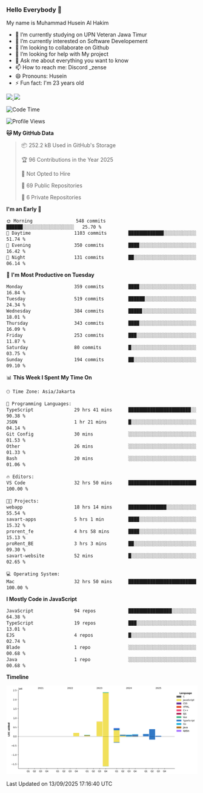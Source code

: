 ### Hello Everybody 👋

My name is Muhammad Husein Al Hakim

- 🔭 I’m currently studying on UPN Veteran Jawa Timur
- 🌱 I’m currently interested on Software Developement
- 👯 I’m looking to collaborate on Github
- 🤔 I’m looking for help with My project
- 💬 Ask me about everything you want to know
- 📫 How to reach me: Discord _zense
- 😄 Pronouns: Husein
- ⚡ Fun fact: I'm 23 years old

<p align="left">
<a href="https://github.com/huseinhq">
  <img height="180em" src="https://github-readme-stats-eight-theta.vercel.app/api?username=huseinhq&show_icons=true&theme=algolia&include_all_commits=true&count_private=true"/>
  <img height="180em" src="https://github-readme-stats-eight-theta.vercel.app/api/top-langs/?username=huseinhq&layout=compact&langs_count=8&theme=algolia"/>
</a>
</p>

<!--START_SECTION:waka-->
![Code Time](http://img.shields.io/badge/Code%20Time-2%2C657%20hrs%2033%20mins-blue)

![Profile Views](http://img.shields.io/badge/Profile%20Views-0-blue)

**🐱 My GitHub Data** 

> 📦 252.2 kB Used in GitHub's Storage 
 > 
> 🏆 96 Contributions in the Year 2025
 > 
> 🚫 Not Opted to Hire
 > 
> 📜 69 Public Repositories 
 > 
> 🔑 6 Private Repositories 
 > 
**I'm an Early 🐤** 

```text
🌞 Morning                548 commits         ██████░░░░░░░░░░░░░░░░░░░   25.70 % 
🌆 Daytime                1103 commits        █████████████░░░░░░░░░░░░   51.74 % 
🌃 Evening                350 commits         ████░░░░░░░░░░░░░░░░░░░░░   16.42 % 
🌙 Night                  131 commits         ██░░░░░░░░░░░░░░░░░░░░░░░   06.14 % 
```
📅 **I'm Most Productive on Tuesday** 

```text
Monday                   359 commits         ████░░░░░░░░░░░░░░░░░░░░░   16.84 % 
Tuesday                  519 commits         ██████░░░░░░░░░░░░░░░░░░░   24.34 % 
Wednesday                384 commits         █████░░░░░░░░░░░░░░░░░░░░   18.01 % 
Thursday                 343 commits         ████░░░░░░░░░░░░░░░░░░░░░   16.09 % 
Friday                   253 commits         ███░░░░░░░░░░░░░░░░░░░░░░   11.87 % 
Saturday                 80 commits          █░░░░░░░░░░░░░░░░░░░░░░░░   03.75 % 
Sunday                   194 commits         ██░░░░░░░░░░░░░░░░░░░░░░░   09.10 % 
```


📊 **This Week I Spent My Time On** 

```text
🕑︎ Time Zone: Asia/Jakarta

💬 Programming Languages: 
TypeScript               29 hrs 41 mins      ███████████████████████░░   90.38 % 
JSON                     1 hr 21 mins        █░░░░░░░░░░░░░░░░░░░░░░░░   04.14 % 
Git Config               30 mins             ░░░░░░░░░░░░░░░░░░░░░░░░░   01.53 % 
Other                    26 mins             ░░░░░░░░░░░░░░░░░░░░░░░░░   01.33 % 
Bash                     20 mins             ░░░░░░░░░░░░░░░░░░░░░░░░░   01.06 % 

🔥 Editors: 
VS Code                  32 hrs 50 mins      █████████████████████████   100.00 % 

🐱‍💻 Projects: 
webapp                   18 hrs 14 mins      ██████████████░░░░░░░░░░░   55.54 % 
savart-apps              5 hrs 1 min         ████░░░░░░░░░░░░░░░░░░░░░   15.32 % 
prorent_fe               4 hrs 58 mins       ████░░░░░░░░░░░░░░░░░░░░░   15.13 % 
proRent_BE               3 hrs 3 mins        ██░░░░░░░░░░░░░░░░░░░░░░░   09.30 % 
savart-website           52 mins             █░░░░░░░░░░░░░░░░░░░░░░░░   02.65 % 

💻 Operating System: 
Mac                      32 hrs 50 mins      █████████████████████████   100.00 % 
```

**I Mostly Code in JavaScript** 

```text
JavaScript               94 repos            ████████████████░░░░░░░░░   64.38 % 
TypeScript               19 repos            ███░░░░░░░░░░░░░░░░░░░░░░   13.01 % 
EJS                      4 repos             █░░░░░░░░░░░░░░░░░░░░░░░░   02.74 % 
Blade                    1 repo              ░░░░░░░░░░░░░░░░░░░░░░░░░   00.68 % 
Java                     1 repo              ░░░░░░░░░░░░░░░░░░░░░░░░░   00.68 % 
```



**Timeline**

![Lines of Code chart](https://raw.githubusercontent.com/HuseinHQ/HuseinHQ/main/assets/bar_graph.png)


 Last Updated on 13/09/2025 17:16:40 UTC
<!--END_SECTION:waka-->

